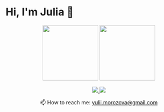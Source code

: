 # Hi, I'm Julia 👋


<p align='center'>
   <a href="https://github-readme-stats.vercel.app/api?username=juliasleptsova&show_icons=true&count_private=true"><img
           height=150
           src="https://github-readme-stats.vercel.app/api?username=juliasleptsova&show_icons=true&count_private=true"/></a>
   <a href="https://github.com/juliasleptsova/github-readme-stats"><img height=150
                                                                  src="https://github-readme-stats.vercel.app/api/top-langs/?username=juliasleptsova&layout=compact"/></a>
</p>
<p align='center'>
   <a href="https://www.linkedin.com/in/julia-m-038a02212/">
       <img src="https://img.shields.io/badge/linkedin-%230077B5.svg?&style=for-the-badge&logo=linkedin&logoColor=white"/>
   </a>
   <a href="https://t.me/juliimorozova">
       <img src="https://img.shields.io/badge/Telegram-2CA5E0?style=for-the-badge&logo=telegram&logoColor=white"/>
   </a>
<p align='center'>
   📫 How to reach me: <a href='mailto:yulii.morozova@gmail.com'>yulii.morozova@gmail.com</a>
</p> 

<!--
**juliasleptsova/juliasleptsova** is a ✨ _special_ ✨ repository because its `README.md` (this file) appears on your GitHub profile.

Here are some ideas to get you started:

- 🔭 I’m currently working on ...
- 🌱 I’m currently learning ...
- 👯 I’m looking to collaborate on ...
- 🤔 I’m looking for help with ...
- 💬 Ask me about ...
- 📫 How to reach me: ...
- 😄 Pronouns: ...
- ⚡ Fun fact: ...
-->
